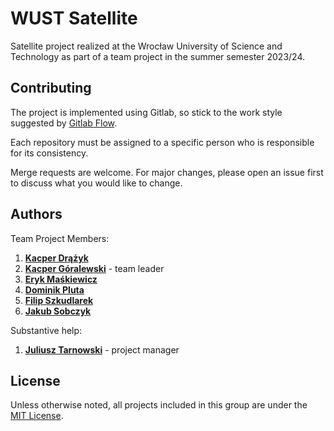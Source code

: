 # WUST Satellite

Satellite project realized at the Wrocław University of Science and Technology as part of a team project in the summer semester 2023/24.


## Contributing

The project is implemented using Gitlab, so stick to the work style suggested by [Gitlab Flow](https://about.gitlab.com/blog/2023/07/27/gitlab-flow-duo/). 

Each repository must be assigned to a specific person who is responsible for its consistency.

Merge requests are welcome. For major changes, please open an issue first
to discuss what you would like to change.


## Authors

Team Project Members:

1. [**Kacper Drążyk**](https://gitlab.com/kdrazyk)
2. [**Kacper Góralewski**](https://gitlab.com/kgoralewski) - team leader
3. [**Eryk Maśkiewicz**](https://gitlab.com/eryk5683)
4. [**Dominik Pluta**](https://gitlab.com/nmarcin87)
5. [**Filip Szkudlarek**](https://gitlab.com/fszkudlarek6)
6. [**Jakub Sobczyk**](https://gitlab.com/sobczykjakub87)

Substantive help:

1. [**Juliusz Tarnowski**](https://tarnowski.io) - project manager


## License

Unless otherwise noted, all projects included in this group are under the [MIT License](https://choosealicense.com/licenses/mit/).